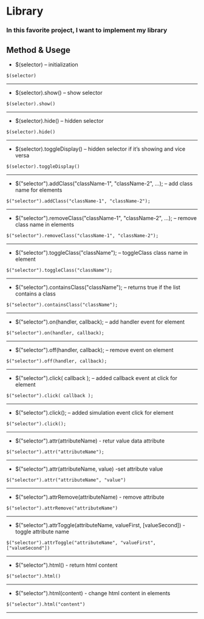 <h1 class="code-line" data-line-start=0 data-line-end=1 ><a id="Library_0"></a>Library</h1>
<h3 class="code-line" data-line-start=1 data-line-end=2 ><a id="In_this_favorite_project_I_want_to_implement_my_library_1"></a>In this favorite project, I want to implement my library</h3>
<h2 class="code-line" data-line-start=2 data-line-end=3 ><a id="Method__Usege_2"></a>Method &amp; Usege</h2>
<ul>
<li class="has-line-data" data-line-start="4" data-line-end="5">$(selector) – initialization</li>
</ul>
<pre><code class="has-line-data" data-line-start="6" data-line-end="8">$(selector)
</code></pre>
<hr>
<ul>
<li class="has-line-data" data-line-start="8" data-line-end="9">$(selector).show() – show selector</li>
</ul>
<pre><code class="has-line-data" data-line-start="10" data-line-end="12">$(selector).show()
</code></pre>
<hr>
<ul>
<li class="has-line-data" data-line-start="12" data-line-end="13">$(selector).hide() – hidden selector</li>
</ul>
<pre><code class="has-line-data" data-line-start="14" data-line-end="16">$(selector).hide()
</code></pre>
<hr>
<ul>
<li class="has-line-data" data-line-start="16" data-line-end="17">$(selector).toggleDisplay() – hidden selector if it’s showing and vice versa</li>
</ul>
<pre><code class="has-line-data" data-line-start="18" data-line-end="20">$(selector).toggleDisplay()</code></pre>
<hr>
<ul>
<li class="has-line-data" data-line-start="16" data-line-end="17">$("selector").addClass("className-1", "className-2", ...); – add class name for elements</li>
</ul>
<pre><code class="has-line-data" data-line-start="18" data-line-end="20">$("selector").addClass("className-1", "className-2");</code></pre>
<hr>
<ul>
<li class="has-line-data" data-line-start="16" data-line-end="17">$("selector").removeClass("className-1", "className-2", ...); – remove class name in elements</li>
</ul>
<pre><code class="has-line-data" data-line-start="18" data-line-end="20">$("selector").removeClass("className-1", "className-2");</code></pre>
<hr>
<ul>
<li class="has-line-data" data-line-start="16" data-line-end="17">$("selector").toggleClass("className"); – toggleClass class name in element</li>
</ul>
<pre><code class="has-line-data" data-line-start="18" data-line-end="20">$("selector").toggleClass("className");</code></pre>
<hr>
<ul>
<li class="has-line-data" data-line-start="16" data-line-end="17">$("selector").containsClass("className"); – returns true if the list contains a class</li>
</ul>
<pre><code class="has-line-data" data-line-start="18" data-line-end="20">$("selector").containsClass("className");</code></pre>
<hr>
<ul>
<li class="has-line-data" data-line-start="16" data-line-end="17">$("selector").on(handler, callback); – add handler event for element</li>
</ul>
<pre><code class="has-line-data" data-line-start="18" data-line-end="20">$("selector").on(handler, callback);</code></pre>
<hr>
<ul>
<li class="has-line-data" data-line-start="16" data-line-end="17">$("selector").off(handler, callback); – remove event on element</li>
</ul>
<pre><code class="has-line-data" data-line-start="18" data-line-end="20">$("selector").off(handler, callback);</code></pre>
<hr>
<ul>
<li class="has-line-data" data-line-start="16" data-line-end="17">$("selector").click( callback ); – added callback event at click for element</li>
</ul>
<pre><code class="has-line-data" data-line-start="18" data-line-end="20">$("selector").click( callback );</code></pre>
<hr>
<ul>
<li class="has-line-data" data-line-start="16" data-line-end="17">$("selector").click(); – added simulation event click for element</li>
</ul>
<pre><code class="has-line-data" data-line-start="18" data-line-end="20">$("selector").click();</code></pre>
<hr>

<ul>
<li class="has-line-data" data-line-start="16" data-line-end="17">$("selector").attr(attributeName) - retur value data attribute</li>
</ul>
<pre><code class="has-line-data" data-line-start="18" data-line-end="20">$("selector").attr("attributeName");</code></pre>
<hr>

<ul>
<li class="has-line-data" data-line-start="16" data-line-end="17">$("selector").attr(attributeName, value) -set attribute value </li>
</ul>
<pre><code class="has-line-data" data-line-start="18" data-line-end="20">$("selector").attr("attributeName", "value")</code></pre>
<hr>
<ul>
<li class="has-line-data" data-line-start="16" data-line-end="17">$("selector").attrRemove(attributeName) - remove attribute</li>
</ul>
<pre><code class="has-line-data" data-line-start="18" data-line-end="20">$("selector").attrRemove("attributeName")</code></pre>
<hr>
<ul>
<li class="has-line-data" data-line-start="16" data-line-end="17">$("selector").attrToggle(attributeName, valueFirst, [valueSecond]) - toggle attribute name</li>
</ul>
<pre><code class="has-line-data" data-line-start="18" data-line-end="20">$("selector").attrToggle("attributeName", "valueFirst", ["valueSecond"])</code></pre>
<hr>
<ul>
<li class="has-line-data" data-line-start="16" data-line-end="17">$("selector").html() - return html content</li>
</ul>
<pre><code class="has-line-data" data-line-start="18" data-line-end="20">$("selector").html()</code></pre>
<hr>
<ul>
<li class="has-line-data" data-line-start="16" data-line-end="17">$("selector").html(content) - change html content in elements</li>
</ul>
<pre><code class="has-line-data" data-line-start="18" data-line-end="20">$("selector").html("content")</code></pre>
<hr>